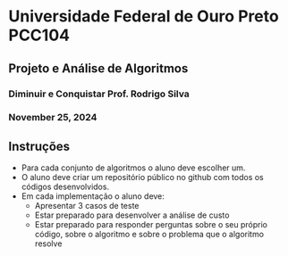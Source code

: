 # Universidade Federal de Ouro Preto PCC104
## Projeto e Análise de Algoritmos 
### Diminuir e Conquistar Prof. Rodrigo Silva 
### November 25, 2024
## Instruções 
- Para cada conjunto de algoritmos o aluno deve escolher um.
- O aluno deve criar um repositório público no github com todos os códigos desenvolvidos. 
- Em cada implementação o aluno deve: 
  - Apresentar 3 casos de teste 
  - Estar preparado para desenvolver a análise de custo 
  - Estar preparado para responder perguntas sobre o seu próprio código, sobre o algoritmo e sobre o problema que o algoritmo resolve